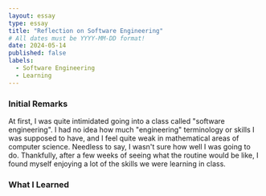 ```yaml
---
layout: essay
type: essay
title: "Reflection on Software Engineering"
# All dates must be YYYY-MM-DD format!
date: 2024-05-14
published: false
labels:
  - Software Engineering
  - Learning
---
```

### Initial Remarks

At first, I was quite intimidated going into a class called "software engineering". I had no idea how much "engineering" terminology or skills I was supposed to have, and I feel quite weak in mathematical areas of computer science. Needless to say, I wasn't sure how well I was going to do. Thankfully, after a few weeks of seeing what the routine would be like, I found myself enjoying a lot of the skills we were learning in class.

### What I Learned
